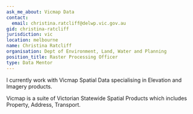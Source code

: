```yaml
---
ask_me_about: Vicmap Data
contact:
  email: christina.ratcliff@delwp.vic.gov.au
gid: christina-ratcliff
jurisdiction: vic
location: melbourne
name: Christina Ratcliff
organisation: Dept of Environment, Land, Water and Planning
position_title: Raster Processing Officer
type: Data Mentor
---
```


I currently work with Vicmap Spatial Data specialising in Elevation and Imagery products.

Vicmap is a suite of Victorian Statewide Spatial Products which includes Property, Address, Transport.